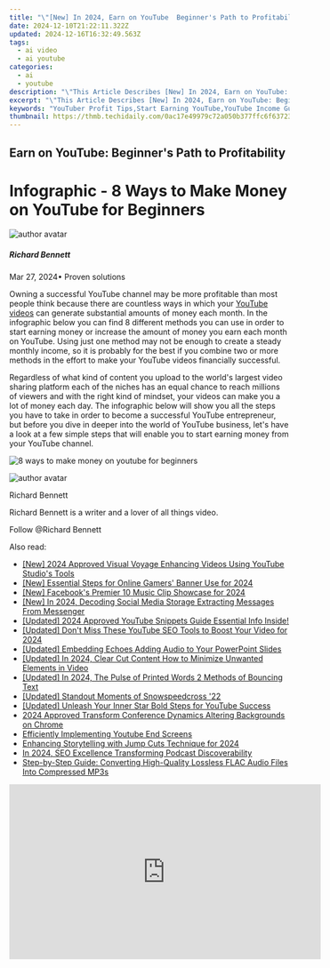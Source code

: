 ```yaml
---
title: "\"[New] In 2024, Earn on YouTube  Beginner's Path to Profitability\""
date: 2024-12-10T21:22:11.322Z
updated: 2024-12-16T16:32:49.563Z
tags:
  - ai video
  - ai youtube
categories:
  - ai
  - youtube
description: "\"This Article Describes [New] In 2024, Earn on YouTube: Beginner's Path to Profitability\""
excerpt: "\"This Article Describes [New] In 2024, Earn on YouTube: Beginner's Path to Profitability\""
keywords: "YouTuber Profit Tips,Start Earning YouTube,YouTube Income Guide,Video Making Money,Earn Online Via Videos,Beginner's Vid Profit,Streaming Revenue Basics"
thumbnail: https://thmb.techidaily.com/0ac17e49979c72a050b377ffc6f63723ef10196944c0e4d0e8d090140eaead92.jpg
---
```


## Earn on YouTube: Beginner's Path to Profitability

# Infographic - 8 Ways to Make Money on YouTube for Beginners

![author avatar](https://images.wondershare.com/filmora/article-images/richard-bennett.jpg)

##### Richard Bennett

 Mar 27, 2024• Proven solutions

Owning a successful YouTube channel may be more profitable than most people think because there are countless ways in which your [YouTube videos](https://tools.techidaily.com/wondershare/filmora/download/) can generate substantial amounts of money each month. In the infographic below you can find 8 different methods you can use in order to start earning money or increase the amount of money you earn each month on YouTube. Using just one method may not be enough to create a steady monthly income, so it is probably for the best if you combine two or more methods in the effort to make your YouTube videos financially successful.

Regardless of what kind of content you upload to the world's largest video sharing platform each of the niches has an equal chance to reach millions of viewers and with the right kind of mindset, your videos can make you a lot of money each day. The infographic below will show you all the steps you have to take in order to become a successful YouTube entrepreneur, but before you dive in deeper into the world of YouTube business, let's have a look at a few simple steps that will enable you to start earning money from your YouTube channel.

![8 ways to make money on youtube for beginners](https://filmora.wondershare.com/youtube-video-editing/8-ways-to-make-money-on-youtube-for-beginners.jpg)

![author avatar](https://images.wondershare.com/filmora/article-images/richard-bennett.jpg)

Richard Bennett

Richard Bennett is a writer and a lover of all things video.

Follow @Richard Bennett

<ins class="adsbygoogle"
     style="display:block"
     data-ad-format="autorelaxed"
     data-ad-client="ca-pub-7571918770474297"
     data-ad-slot="1223367746"></ins>

<ins class="adsbygoogle"
     style="display:block"
     data-ad-client="ca-pub-7571918770474297"
     data-ad-slot="8358498916"
     data-ad-format="auto"
     data-full-width-responsive="true"></ins>

<span class="atpl-alsoreadstyle">Also read:</span>
<div><ul>
<li><a href="https://youtube-webster.techidaily.com/024-approved-visual-voyage-enhancing-videos-using-youtube-studios-tools/"><u>[New] 2024 Approved Visual Voyage Enhancing Videos Using YouTube Studio's Tools</u></a></li>
<li><a href="https://youtube-webster.techidaily.com/ssential-steps-for-online-gamers-banner-use-for-2024/"><u>[New] Essential Steps for Online Gamers' Banner Use for 2024</u></a></li>
<li><a href="https://facebook-clips.techidaily.com/new-facebooks-premier-10-music-clip-showcase-for-2024/"><u>[New] Facebook's Premier 10 Music Clip Showcase for 2024</u></a></li>
<li><a href="https://facebook-video-files.techidaily.com/new-in-2024-decoding-social-media-storage-extracting-messages-from-messenger/"><u>[New] In 2024, Decoding Social Media Storage Extracting Messages From Messenger</u></a></li>
<li><a href="https://youtube-webster.techidaily.com/42937483-updated-2024-approved-youtube-snippets-guide-essential-info-inside/"><u>[Updated] 2024 Approved YouTube Snippets Guide Essential Info Inside!</u></a></li>
<li><a href="https://youtube-webster.techidaily.com/ed-dont-miss-these-youtube-seo-tools-to-boost-your-video-for-2024/"><u>[Updated] Don't Miss These YouTube SEO Tools to Boost Your Video for 2024</u></a></li>
<li><a href="https://fox-access.techidaily.com/updated-embedding-echoes-adding-audio-to-your-powerpoint-slides/"><u>[Updated] Embedding Echoes Adding Audio to Your PowerPoint Slides</u></a></li>
<li><a href="https://youtube-blog.techidaily.com/ed-in-2024-clear-cut-content-how-to-minimize-unwanted-elements-in-video/"><u>[Updated] In 2024, Clear Cut Content How to Minimize Unwanted Elements in Video</u></a></li>
<li><a href="https://youtube-webster.techidaily.com/ed-in-2024-the-pulse-of-printed-words-2-methods-of-bouncing-text/"><u>[Updated] In 2024, The Pulse of Printed Words 2 Methods of Bouncing Text</u></a></li>
<li><a href="https://fox-http.techidaily.com/updated-standout-moments-of-snowspeedcross-22/"><u>[Updated] Standout Moments of Snowspeedcross '22</u></a></li>
<li><a href="https://facebook-video-share.techidaily.com/updated-unleash-your-inner-star-bold-steps-for-youtube-success/"><u>[Updated] Unleash Your Inner Star Bold Steps for YouTube Success</u></a></li>
<li><a href="https://screen-video-capture.techidaily.com/2024-approved-transform-conference-dynamics-altering-backgrounds-on-chrome/"><u>2024 Approved Transform Conference Dynamics Altering Backgrounds on Chrome</u></a></li>
<li><a href="https://youtube-webster.techidaily.com/iently-implementing-youtube-end-screens/"><u>Efficiently Implementing Youtube End Screens</u></a></li>
<li><a href="https://youtube-webster.techidaily.com/cing-storytelling-with-jump-cuts-technique-for-2024/"><u>Enhancing Storytelling with Jump Cuts Technique for 2024</u></a></li>
<li><a href="https://fox-hovers.techidaily.com/in-2024-seo-excellence-transforming-podcast-discoverability/"><u>In 2024, SEO Excellence Transforming Podcast Discoverability</u></a></li>
<li><a href="https://media-tips.techidaily.com/step-by-step-guide-converting-high-quality-lossless-flac-audio-files-into-compressed-mp3s/"><u>Step-by-Step Guide: Converting High-Quality Lossless FLAC Audio Files Into Compressed MP3s</u></a></li>
</ul></div>

<!-- affiliate ads begin -->
<iframe width="560" height="315" src="https://www.youtube.com/embed/n-66V-LRK3Y?si=fNeB2pXCePeQli6E" title="YouTube video player" frameborder="0" allow="accelerometer; autoplay; clipboard-write; encrypted-media; gyroscope; picture-in-picture; web-share" referrerpolicy="strict-origin-when-cross-origin" allowfullscreen></iframe>
<!-- affiliate ads end -->

